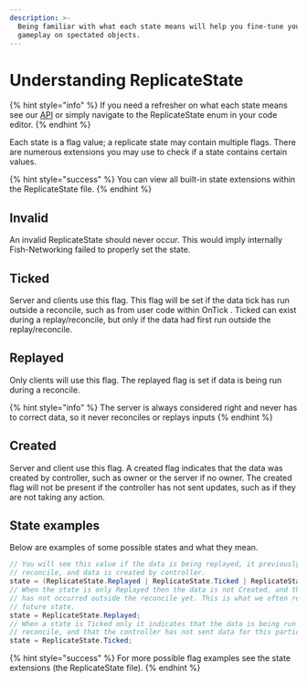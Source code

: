 ```yaml
---
description: >-
  Being familiar with what each state means will help you fine-tune your
  gameplay on spectated objects.
---
```


# Understanding ReplicateState

{% hint style="info" %}
If you need a refresher on what each state means see our [API](https://fish-networking.com/FishNet/api/api/FishNet.Object.ReplicateState.html) or simply navigate to the ReplicateState enum in your code editor.
{% endhint %}

Each state is a flag value; a replicate state may contain multiple flags. There are numerous extensions you may use to check if a state contains certain values.

{% hint style="success" %}
You can view all built-in state extensions within the ReplicateState file.
{% endhint %}

## Invalid

An invalid ReplicateState should never occur. This would imply internally Fish-Networking failed to properly set the state.

## Ticked

Server and clients use this flag. This flag will be set if the data tick has run outside a reconcile, such as from user code within OnTick . Ticked can exist during a replay/reconcile, but only if the data had first run outside the replay/reconcile.

## Replayed

Only clients will use this flag. The replayed flag is set if data is being run during a reconcile.

{% hint style="info" %}
The server is always considered right and never has to correct data, so it never reconciles or replays inputs
{% endhint %}

## Created

Server and client use this flag. A created flag indicates that the data was created by controller, such as owner or the server if no owner. The created flag will not be present if the controller has not sent updates, such as if they are not taking any action.

## State examples

Below are examples of some possible states and what they mean.

```csharp
// You will see this value if the data is being replayed, it previously ran outside the
// reconcile, and data is created by controller.
state = (ReplicateState.Replayed | ReplicateState.Ticked | ReplicateState.Created);
// When the state is only Replayed then the data is not Created, and the tick on data
// has not occurred outside the reconcile yet. This is what we often refer to as a
// future state.
state = ReplicateState.Replayed;
// When a state is Ticked only it indicates that the data is being run outside a
// reconcile, and that the controller has not sent data for this particular tick.
state = ReplicateState.Ticked;
```

{% hint style="success" %}
For more possible flag examples see the state extensions (the ReplicateState file).
{% endhint %}
